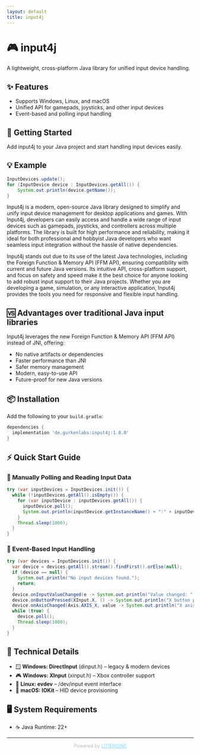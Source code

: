 ```yaml
---
layout: default
title: input4j
---
```


# 🎮 input4j

A lightweight, cross-platform Java library for unified input device handling.

## ✨ Features
- Supports Windows, Linux, and macOS
- Unified API for gamepads, joysticks, and other input devices
- Event-based and polling input handling

## 🚦 Getting Started
Add input4j to your Java project and start handling input devices easily.

## 💡 Example
```java
InputDevices.update();
for (InputDevice device : InputDevices.getAll()) {
    System.out.println(device.getName());
}
```

Input4j is a modern, open-source Java library designed to simplify and unify input device management for desktop applications and games. With Input4j, developers can easily access and handle a wide range of input devices such as gamepads, joysticks, and controllers across multiple platforms. The library is built for high performance and reliability, making it ideal for both professional and hobbyist Java developers who want seamless input integration without the hassle of native dependencies.

Input4j stands out due to its use of the latest Java technologies, including the Foreign Function & Memory API (FFM API), ensuring compatibility with current and future Java versions. Its intuitive API, cross-platform support, and focus on safety and speed make it the best choice for anyone looking to add robust input support to their Java projects. Whether you are developing a game, simulation, or any interactive application, Input4j provides the tools you need for responsive and flexible input handling.

## 🆚 Advantages over traditional Java input libraries
Input4j leverages the new Foreign Function & Memory API (FFM API) instead of JNI, offering:
- No native artifacts or dependencies
- Faster performance than JNI
- Safer memory management
- Modern, easy-to-use API
- Future-proof for new Java versions

## 📦 Installation
Add the following to your `build.gradle`:
```groovy
dependencies {
  implementation 'de.gurkenlabs:input4j:1.0.0'
}
```

## ⚡ Quick Start Guide
### 🔄 Manually Polling and Reading Input Data
```java
try (var inputDevices = InputDevices.init()) {
  while (!inputDevices.getAll().isEmpty()) {
    for (var inputDevice : inputDevices.getAll()) {
      inputDevice.poll();
      System.out.println(inputDevice.getInstanceName() + ":" + inputDevice.getComponents());
    }
    Thread.sleep(1000);
  }
}
```
### 📨 Event-Based Input Handling
```java
try (var devices = InputDevices.init()) {
  var device = devices.getAll().stream().findFirst().orElse(null);
  if (device == null) {
    System.out.println("No input devices found.");
    return;
  }
  device.onInputValueChanged(e -> System.out.println("Value changed: " + e.component() + " -> " + e.newValue()));
  device.onButtonPressed(XInput.X, () -> System.out.println("X button pressed"));
  device.onAxisChanged(Axis.AXIS_X, value -> System.out.println("X axis: " + value));
  while (true) {
    device.poll();
    Thread.sleep(1000);
  }
}
```

## 🚀 Technical Details
- 🪟 **Windows: DirectInput** (dinput.h) – legacy & modern devices
- 🎮 **Windows: XInput** (xinput.h) – Xbox controller support
- 🐧 **Linux: evdev** – /dev/input event interface
- 🍏 **macOS: IOKit** – HID device provisioning

## 🖥️ System Requirements
- ☕ Java Runtime: 22+

---

<p style="text-align:center; color: #bbb; font-size: 0.9em;">
  Powered by <a href="https://litiengine.com" style="color: #7fd7ff;">LITIENGINE</a>
</p>
